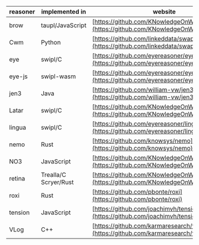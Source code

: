 | reasoner | implemented in | website |
| --------- | ---------- | ----------- |
| brow | taupl/JavaScript | [https://github.com/KNowledgeOnWebScale/brow](https://github.com/KNowledgeOnWebScale/brow) |
| Cwm | Python | [https://github.com/linkeddata/swap](https://github.com/linkeddata/swap) |
| eye | swipl/C | [https://github.com/eyereasoner/eye](https://github.com/eyereasoner/eye) |
| eye-js | swipl-wasm | [https://github.com/eyereasoner/eyebrow](https://github.com/eyereasoner/eyebrow) |
| jen3 | Java | [https://github.com/william-vw/jen3](https://github.com/william-vw/jen3) |
| Latar | swipl/C | [https://github.com/KNowledgeOnWebScale/Latar](https://github.com/KNowledgeOnWebScale/Latar) |
| lingua | swipl/C | [https://github.com/eyereasoner/lingua](https://github.com/eyereasoner/lingua) |
| nemo | Rust | [https://github.com/knowsys/nemo](https://github.com/knowsys/nemo) |
| NO3 | JavaScript | [https://github.com/KNowledgeOnWebScale/NO3](https://github.com/KNowledgeOnWebScale/NO3) |
| retina | Trealla/C Scryer/Rust | [https://github.com/KNowledgeOnWebScale/retina](https://github.com/KNowledgeOnWebScale/retina) |
| roxi | Rust | [https://github.com/pbonte/roxi](https://github.com/pbonte/roxi) |
| tension | JavaScript | [https://github.com/joachimvh/tension.js](https://github.com/joachimvh/tension.js) |
| VLog | C++ | [https://github.com/karmaresearch/vlog](https://github.com/karmaresearch/vlog) |

